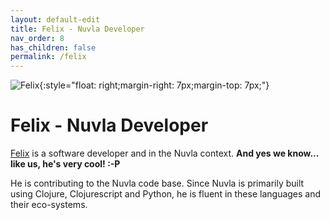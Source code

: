 ```yaml
---
layout: default-edit
title: Felix - Nuvla Developer
nav_order: 8
has_children: false
permalink: /felix
---
```


![Felix](/docs/users/assets/felix.png){:style="float: right;margin-right: 7px;margin-top: 7px;"}

# Felix - Nuvla Developer

[Felix](/felix) is a software developer and in the Nuvla context.  **And yes we know... like us, he's very cool! :-P**

He is contributing to the Nuvla code base. Since Nuvla is primarily built using Clojure, Clojurescript and Python, he is fluent in these languages and their eco-systems.
